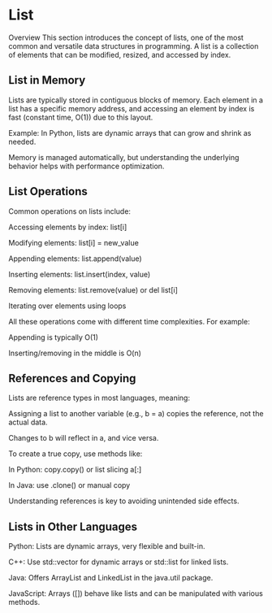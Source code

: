 # List
Overview
This section introduces the concept of lists, one of the most common and versatile data structures in programming. A list is a collection of elements that can be modified, resized, and accessed by index.

## List in Memory
Lists are typically stored in contiguous blocks of memory. Each element in a list has a specific memory address, and accessing an element by index is fast (constant time, O(1)) due to this layout.

Example: In Python, lists are dynamic arrays that can grow and shrink as needed.

Memory is managed automatically, but understanding the underlying behavior helps with performance optimization.

## List Operations
Common operations on lists include:

Accessing elements by index: list[i]

Modifying elements: list[i] = new_value

Appending elements: list.append(value)

Inserting elements: list.insert(index, value)

Removing elements: list.remove(value) or del list[i]

Iterating over elements using loops

All these operations come with different time complexities. For example:

Appending is typically O(1)

Inserting/removing in the middle is O(n)

## References and Copying
Lists are reference types in most languages, meaning:

Assigning a list to another variable (e.g., b = a) copies the reference, not the actual data.

Changes to b will reflect in a, and vice versa.

To create a true copy, use methods like:

In Python: copy.copy() or list slicing a[:]

In Java: use .clone() or manual copy

Understanding references is key to avoiding unintended side effects.

## Lists in Other Languages
Python: Lists are dynamic arrays, very flexible and built-in.

C++: Use std::vector for dynamic arrays or std::list for linked lists.

Java: Offers ArrayList and LinkedList in the java.util package.

JavaScript: Arrays ([]) behave like lists and can be manipulated with various methods.